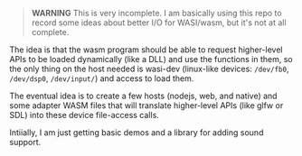 > **WARNING** This is very incomplete. I am basically using this repo to record some ideas about better I/O for WASI/wasm, but it's not at all complete.

The idea is that the wasm program should be able to request higher-level APIs to be loaded dynamically (like a DLL) and use the functions in them, so the only thing on the host needed is wasi-dev (linux-like devices: `/dev/fb0`, `/dev/dsp0`, `/dev/input/`) and access to load them.

The eventual idea is to create a few hosts (nodejs, web, and native) and some adapter WASM files that will translate higher-level APIs (like glfw or SDL) into these device file-access calls.

Intiially, I am just getting basic demos and a library for adding sound support.
